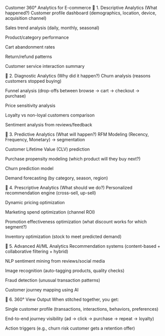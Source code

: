 Customer 360° Analytics for E-commerce
🔹 1. Descriptive Analytics (What happened?)
Customer profile dashboard (demographics, location, device, acquisition channel)

Sales trend analysis (daily, monthly, seasonal)

Product/category performance

Cart abandonment rates

Return/refund patterns

Customer service interaction summary

🔹 2. Diagnostic Analytics (Why did it happen?)
Churn analysis (reasons customers stopped buying)

Funnel analysis (drop-offs between browse → cart → checkout → purchase)

Price sensitivity analysis

Loyalty vs non-loyal customers comparison

Sentiment analysis from reviews/feedback

🔹 3. Predictive Analytics (What will happen?)
RFM Modeling (Recency, Frequency, Monetary) → segmentation

Customer Lifetime Value (CLV) prediction

Purchase propensity modeling (which product will they buy next?)

Churn prediction model

Demand forecasting (by category, season, region)

🔹 4. Prescriptive Analytics (What should we do?)
Personalized recommendation engine (cross-sell, up-sell)

Dynamic pricing optimization

Marketing spend optimization (channel ROI)

Promotion effectiveness optimization (what discount works for which segment?)

Inventory optimization (stock to meet predicted demand)

🔹 5. Advanced AI/ML Analytics
Recommendation systems (content-based + collaborative filtering + hybrid)

NLP sentiment mining from reviews/social media

Image recognition (auto-tagging products, quality checks)

Fraud detection (unusual transaction patterns)

Customer journey mapping using AI

🔹 6. 360° View Output
When stitched together, you get:

Single customer profile (transactions, interactions, behaviors, preferences)

End-to-end journey visibility (ad → click → purchase → repeat → loyalty)

Action triggers (e.g., churn risk customer gets a retention offer)
